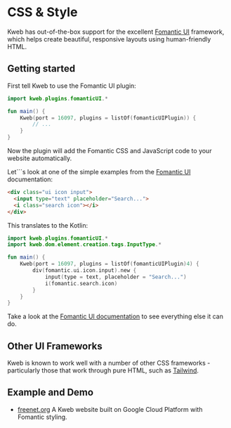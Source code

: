 # CSS & Style

Kweb has out-of-the-box support for the excellent [Fomantic
UI](https://fomantic-ui.com) framework, which helps create beautiful,
responsive layouts using human-friendly HTML.

## Getting started

First tell Kweb to use the Fomantic UI plugin:

```kotlin
import kweb.plugins.fomanticUI.*

fun main() {
    Kweb(port = 16097, plugins = listOf(fomanticUIPlugin)) {
        // ...
    }
}
```

Now the plugin will add the Fomantic CSS and JavaScript code to your
website automatically.

Let```s look at one of the simple examples from the [Fomantic
UI](https://Fomantic-ui.com/elements/input.html) documentation:

```html
<div class="ui icon input">
  <input type="text" placeholder="Search...">
  <i class="search icon"></i>
</div>
```

This translates to the Kotlin:

```kotlin
import kweb.plugins.fomanticUI.*
import kweb.dom.element.creation.tags.InputType.*

fun main() {
    Kweb(port = 16097, plugins = listOf(fomanticUIPlugin)4) {
        div(fomantic.ui.icon.input).new {
            input(type = text, placeholder = "Search...")
            i(fomantic.search.icon)
        }
    }
}
```

Take a look at the [Fomantic UI documentation](https://fomantic-ui.com)
to see everything else it can do.

## Other UI Frameworks

Kweb is known to work well with a number of other CSS frameworks -
particularly those that work through pure HTML, such as
[Tailwind](https://tailwindcss.com/).

## Example and Demo

* [freenet.org](https://github.com/freenet/freenetorg-website/)
  A Kweb website built on Google Cloud Platform with Fomantic styling.

